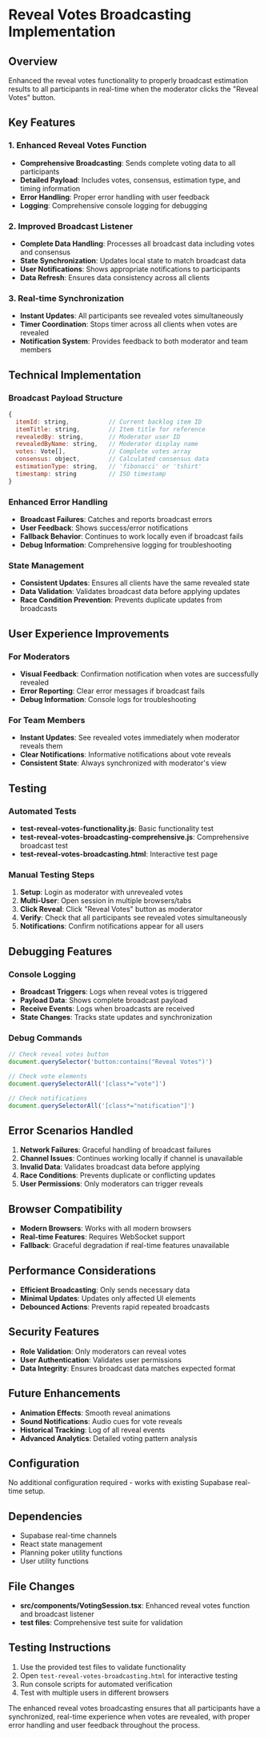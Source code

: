 # Reveal Votes Broadcasting Implementation

## Overview
Enhanced the reveal votes functionality to properly broadcast estimation results to all participants in real-time when the moderator clicks the "Reveal Votes" button.

## Key Features

### 1. Enhanced Reveal Votes Function
- **Comprehensive Broadcasting**: Sends complete voting data to all participants
- **Detailed Payload**: Includes votes, consensus, estimation type, and timing information
- **Error Handling**: Proper error handling with user feedback
- **Logging**: Comprehensive console logging for debugging

### 2. Improved Broadcast Listener
- **Complete Data Handling**: Processes all broadcast data including votes and consensus
- **State Synchronization**: Updates local state to match broadcast data
- **User Notifications**: Shows appropriate notifications to participants
- **Data Refresh**: Ensures data consistency across all clients

### 3. Real-time Synchronization
- **Instant Updates**: All participants see revealed votes simultaneously
- **Timer Coordination**: Stops timer across all clients when votes are revealed
- **Notification System**: Provides feedback to both moderator and team members

## Technical Implementation

### Broadcast Payload Structure
```javascript
{
  itemId: string,           // Current backlog item ID
  itemTitle: string,        // Item title for reference
  revealedBy: string,       // Moderator user ID
  revealedByName: string,   // Moderator display name
  votes: Vote[],            // Complete votes array
  consensus: object,        // Calculated consensus data
  estimationType: string,   // 'fibonacci' or 'tshirt'
  timestamp: string         // ISO timestamp
}
```

### Enhanced Error Handling
- **Broadcast Failures**: Catches and reports broadcast errors
- **User Feedback**: Shows success/error notifications
- **Fallback Behavior**: Continues to work locally even if broadcast fails
- **Debug Information**: Comprehensive logging for troubleshooting

### State Management
- **Consistent Updates**: Ensures all clients have the same revealed state
- **Data Validation**: Validates broadcast data before applying updates
- **Race Condition Prevention**: Prevents duplicate updates from broadcasts

## User Experience Improvements

### For Moderators
- **Visual Feedback**: Confirmation notification when votes are successfully revealed
- **Error Reporting**: Clear error messages if broadcast fails
- **Debug Information**: Console logs for troubleshooting

### For Team Members
- **Instant Updates**: See revealed votes immediately when moderator reveals them
- **Clear Notifications**: Informative notifications about vote reveals
- **Consistent State**: Always synchronized with moderator's view

## Testing

### Automated Tests
- **test-reveal-votes-functionality.js**: Basic functionality test
- **test-reveal-votes-broadcasting-comprehensive.js**: Comprehensive broadcast test
- **test-reveal-votes-broadcasting.html**: Interactive test page

### Manual Testing Steps
1. **Setup**: Login as moderator with unrevealed votes
2. **Multi-User**: Open session in multiple browsers/tabs
3. **Click Reveal**: Click "Reveal Votes" button as moderator
4. **Verify**: Check that all participants see revealed votes simultaneously
5. **Notifications**: Confirm notifications appear for all users

## Debugging Features

### Console Logging
- **Broadcast Triggers**: Logs when reveal votes is triggered
- **Payload Data**: Shows complete broadcast payload
- **Receive Events**: Logs when broadcasts are received
- **State Changes**: Tracks state updates and synchronization

### Debug Commands
```javascript
// Check reveal votes button
document.querySelector('button:contains("Reveal Votes")')

// Check vote elements
document.querySelectorAll('[class*="vote"]')

// Check notifications
document.querySelectorAll('[class*="notification"]')
```

## Error Scenarios Handled

1. **Network Failures**: Graceful handling of broadcast failures
2. **Channel Issues**: Continues working locally if channel is unavailable
3. **Invalid Data**: Validates broadcast data before applying
4. **Race Conditions**: Prevents duplicate or conflicting updates
5. **User Permissions**: Only moderators can trigger reveals

## Browser Compatibility
- **Modern Browsers**: Works with all modern browsers
- **Real-time Features**: Requires WebSocket support
- **Fallback**: Graceful degradation if real-time features unavailable

## Performance Considerations
- **Efficient Broadcasting**: Only sends necessary data
- **Minimal Updates**: Updates only affected UI elements
- **Debounced Actions**: Prevents rapid repeated broadcasts

## Security Features
- **Role Validation**: Only moderators can reveal votes
- **User Authentication**: Validates user permissions
- **Data Integrity**: Ensures broadcast data matches expected format

## Future Enhancements
- **Animation Effects**: Smooth reveal animations
- **Sound Notifications**: Audio cues for vote reveals
- **Historical Tracking**: Log of all reveal events
- **Advanced Analytics**: Detailed voting pattern analysis

## Configuration
No additional configuration required - works with existing Supabase real-time setup.

## Dependencies
- Supabase real-time channels
- React state management
- Planning poker utility functions
- User utility functions

## File Changes
- **src/components/VotingSession.tsx**: Enhanced reveal votes function and broadcast listener
- **test files**: Comprehensive test suite for validation

## Testing Instructions
1. Use the provided test files to validate functionality
2. Open `test-reveal-votes-broadcasting.html` for interactive testing
3. Run console scripts for automated verification
4. Test with multiple users in different browsers

The enhanced reveal votes broadcasting ensures that all participants have a synchronized, real-time experience when votes are revealed, with proper error handling and user feedback throughout the process.
